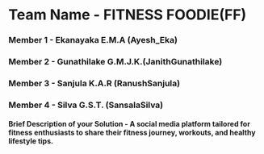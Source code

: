 

# Team Name - FITNESS FOODIE(FF) 
### Member 1 - Ekanayaka E.M.A (Ayesh_Eka)
### Member 2 - Gunathilake G.M.J.K.(JanithGunathilake)
### Member 3 - Sanjula K.A.R (RanushSanjula)
### Member 4 - Silva G.S.T. (SansalaSilva) 

#### Brief Description of your Solution - A social media platform tailored for fitness enthusiasts to share their fitness journey, workouts, and healthy lifestyle tips.

